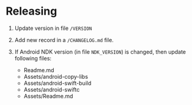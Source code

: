 # Releasing

1. Update version in file `/VERSION`
2. Add new record in a `/CHANGELOG.md` file.
3. If Android NDK version (in file `NDK_VERSION`) is changed, then update following files:

   - Readme.md
   - Assets/android-copy-libs
   - Assets/android-swift-build
   - Assets/android-swiftc
   - Assets/Readme.md
